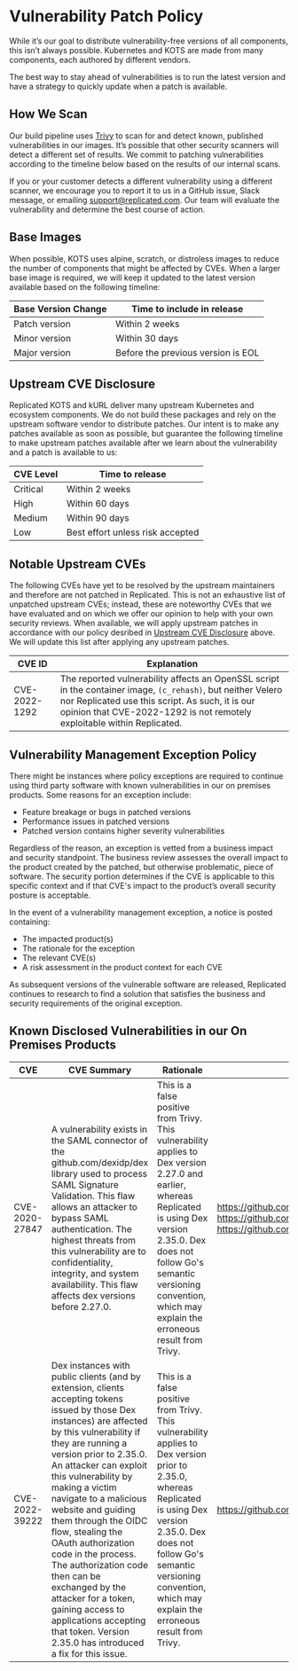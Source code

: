 
# Vulnerability Patch Policy

While it’s our goal to distribute vulnerability-free versions of all components, this isn’t always possible.
Kubernetes and KOTS are made from many components, each authored by different vendors.

The best way to stay ahead of vulnerabilities is to run the latest version and have a strategy to quickly update when a patch is available.

## How We Scan

Our build pipeline uses [Trivy](https://www.aquasec.com/products/trivy/) to scan for and detect known, published vulnerabilities in our images.
It’s possible that other security scanners will detect a different set of results.
We commit to patching vulnerabilities according to the timeline below based on the results of our internal scans.

If you or your customer detects a different vulnerability using a different scanner, we encourage you to report it to us in a GitHub issue, Slack message, or emailing support@replicated.com.
Our team will evaluate the vulnerability and determine the best course of action.

## Base Images

When possible, KOTS uses alpine, scratch, or distroless images to reduce the number of components that might be affected by CVEs.
When a larger base image is required, we will keep it updated to the latest version available based on the following timeline:

| Base Version Change | Time to include in release |
|---------------------|----------------------------|
| Patch version | Within 2 weeks |
| Minor version | Within 30 days |
| Major version | Before the previous version is EOL |

## Upstream CVE Disclosure

Replicated KOTS and kURL deliver many upstream Kubernetes and ecosystem components.
We do not build these packages and rely on the upstream software vendor to distribute patches.
Our intent is to make any patches available as soon as possible, but guarantee the following timeline to make upstream patches available after we learn about the vulnerability and a patch is available to us:

| CVE Level | Time to release |
|-----------|-----------------|
| Critical | Within 2 weeks |
| High | Within 60 days |
| Medium | Within 90 days |
| Low | Best effort unless risk accepted |

## Notable Upstream CVEs

The following CVEs have yet to be resolved by the upstream maintainers and therefore are not patched in Replicated. This is not an exhaustive list of unpatched upstream CVEs; instead, these are noteworthy CVEs that we have evaluated and on which we offer our opinion to help with your own security reviews. When available, we will apply upstream patches in accordance with our policy desribed in [Upstream CVE Disclosure](#upstream-cve-disclosure) above. We will update this list after applying any upstream patches.

| CVE ID | Explanation|
|--------|------------|
|CVE-2022-1292| The reported vulnerability affects an OpenSSL script in the container image, ```(c_rehash)```, but neither Velero nor Replicated use this script. As such, it is our opinion that CVE-2022-1292 is not remotely exploitable within Replicated.|

## Vulnerability Management Exception Policy
There might be instances where policy exceptions are required to continue using third party software with known vulnerabilities in our on premises products. Some reasons for an exception include:

- Feature breakage or bugs in patched versions
- Performance issues in patched versions
- Patched version contains higher severity vulnerabilities

Regardless of the reason, an exception is vetted from a business impact and security standpoint. The business review assesses the overall impact to the product created by the patched, but otherwise problematic, piece of software. The security portion determines if the CVE is applicable to this specific context and if that CVE's impact to the product’s overall security posture is acceptable.

In the event of a vulnerability management exception, a notice is posted containing:

- The impacted product(s)
- The rationale for the exception
- The relevant CVE(s)
- A risk assessment in the product context for each CVE

As subsequent versions of the vulnerable software are released, Replicated continues to research to find a solution that satisfies the business and security requirements of the original exception. 

## Known Disclosed Vulnerabilities in our On Premises Products

| CVE | CVE Summary | Rationale | Additional Reading |
|-----|-------------|-----------|--------------------|
| CVE-2020-27847 | A vulnerability exists in the SAML connector of the github.com/dexidp/dex library used to process SAML Signature Validation. This flaw allows an attacker to bypass SAML authentication. The highest threats from this vulnerability are to confidentiality, integrity, and system availability. This flaw affects dex versions before 2.27.0. | This is a false positive from Trivy. This vulnerability applies to Dex version 2.27.0 and earlier, whereas Replicated is using Dex version 2.35.0. Dex does not follow Go's semantic versioning convention, which may explain the erroneous result from Trivy. | https://github.com/replicatedhq/kots/pull/2934 https://github.com/aquasecurity/trivy/issues/2433 https://github.com/dexidp/dex/issues/1578#issuecomment |
| CVE-2022-39222 | Dex instances with public clients (and by extension, clients accepting tokens issued by those Dex instances) are affected by this vulnerability if they are running a version prior to 2.35.0. An attacker can exploit this vulnerability by making a victim navigate to a malicious website and guiding them through the OIDC flow, stealing the OAuth authorization code in the process. The authorization code then can be exchanged by the attacker for a token, gaining access to applications accepting that token. Version 2.35.0 has introduced a fix for this issue. | This is a false positive from Trivy. This vulnerability applies to Dex version prior to 2.35.0, whereas Replicated is using Dex version 2.35.0. Dex does not follow Go's semantic versioning convention, which may explain the erroneous result from Trivy. | https://github.com/replicatedhq/kots/pull/3599 |
